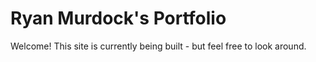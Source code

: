# Ryan Murdock's Portfolio

Welcome! This site is currently being built - but feel free to look around.
